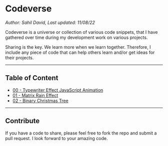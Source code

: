 # Codeverse
_Author: Sahil David, Last updated: 11/08/22_

Codeverse is a universe or collection of various code snippets, that I have gathered over time during my development work on various projects. 

Sharing is the key. We learn more when we learn together. Therefore, I include any piece of code that can help others learn and/or get ideas for their projects.

---
## Table of Content

- [00 - Typewriter Effect JavaScript Animation](/00-typewriter-effect-js/)
- [01 - Matrix Rain Effect](/01-matrix-rain/)
- [02 - Binary Christmas Tree](/02-binary-christmas-tree/)

---
## Contribute
If you have a code to share, please feel free to fork the repo and submit a pull request. I look forward to your amazing code.
